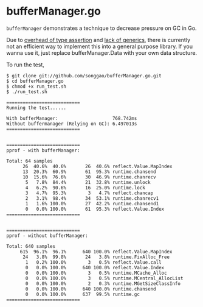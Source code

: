 # bufferManager.go
`bufferManager` demonstrates a technique to decrease pressure on GC in Go.

Due to [overhead of type assertion](https://groups.google.com/d/msg/golang-nuts/lKHCCFC9WfU/v6bggyb7HrMJ) and [lack of generics](http://golang.org/doc/faq#generics), there is currently not an efficient way to implement this into a general purpose library. If you wanna use it, just replace bufferManager.Data with your own data structure.

To run the test,
```
$ git clone git://github.com/songgao/bufferManager.go.git
$ cd bufferManager.go
$ chmod +x run_test.sh
$ ./run_test.sh
```

```
===========================
Running the test......

With bufferManager:                    768.742ms
Without buffermanager (Relying on GC): 6.497013s
===========================


===========================
pprof - with bufferManager:

Total: 64 samples
      26  40.6%  40.6%       26  40.6% reflect.Value.MapIndex
      13  20.3%  60.9%       61  95.3% runtime.chansend
      10  15.6%  76.6%       30  46.9% runtime.chanrecv
       5   7.8%  84.4%       21  32.8% runtime.unlock
       4   6.2%  90.6%       16  25.0% runtime.lock
       3   4.7%  95.3%        3   4.7% reflect.chancap
       2   3.1%  98.4%       34  53.1% runtime.chanrecv1
       1   1.6% 100.0%       27  42.2% runtime.chansend1
       0   0.0% 100.0%       61  95.3% reflect.Value.Index
===========================


===========================
pprof - without bufferManager:

Total: 640 samples
     615  96.1%  96.1%      640 100.0% reflect.Value.MapIndex
      24   3.8%  99.8%       24   3.8% runtime.FixAlloc_Free
       1   0.2% 100.0%        3   0.5% reflect.Value.call
       0   0.0% 100.0%      640 100.0% reflect.Value.Index
       0   0.0% 100.0%        3   0.5% runtime.MCache_Alloc
       0   0.0% 100.0%        3   0.5% runtime.MCentral_AllocList
       0   0.0% 100.0%        2   0.3% runtime.MGetSizeClassInfo
       0   0.0% 100.0%      640 100.0% runtime.chansend
       0   0.0% 100.0%      637  99.5% runtime.gc
===========================
```
